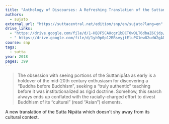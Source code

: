 ```yaml
---
title: "Anthology of Discourses: A Refreshing Translation of the Suttanipāta"
authors:
  - sujato
external_url: "https://suttacentral.net/edition/snp/en/sujato?lang=en"
drive_links:
  - "https://drive.google.com/file/d/1-HBJF5CAUcgr1bDCT0wOLT6dbaZ6Cjdp/view?usp=sharing"
  - " https://drive.google.com/file/d/1yh9p0p12BRsvyjtEluPX1nw82udW2gAD/view?usp=drivesdk"
course: snp
tags:
  - sutta
year: 2018
pages: 399
---
```


> The obsession with seeing portions of the Suttanipāta as early
is a holdover of the mid-20th century enthusiasm for discovering
a “Buddha before Buddhism”, seeking a “truly authentic” teaching
before it was institutionalized as rigid doctrine. Somehow, this
search always ends up conflated with the racially-charged effort to
divest Buddhism of its “cultural” (read “Asian”) elements.

A new translation of the Sutta Nipāta which doesn't shy away from its cultural context.

